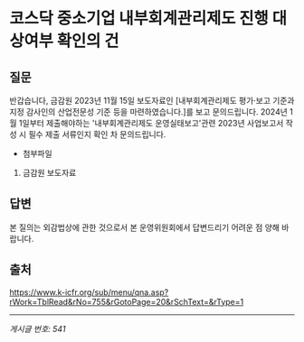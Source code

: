 # 코스닥 중소기업 내부회계관리제도 진행 대상여부 확인의 건

## 질문
반갑습니다, 금감원 2023년 11월 15일 보도자료인 [내부회계관리제도 평가·보고 기준과
지정 감사인의 산업전문성 기준 등을 마련하였습니다.]를 보고 문의드립니다.
2024년 1월 1일부터 제출해야하는 '내부회계관리제도 운영실태보고'관련
2023년 사업보고서 작성 시 필수 제출 서류인지 확인 차 문의드립니다.
* 첨부파일
1. 금감원 보도자료

## 답변
본 질의는 외감법상에 관한 것으로서 본 운영위원회에서 답변드리기 어려운 점 양해 바랍니다.

## 출처
https://www.k-icfr.org/sub/menu/qna.asp?rWork=TblRead&rNo=755&rGotoPage=20&rSchText=&rType=1

---
*게시글 번호: 541*
